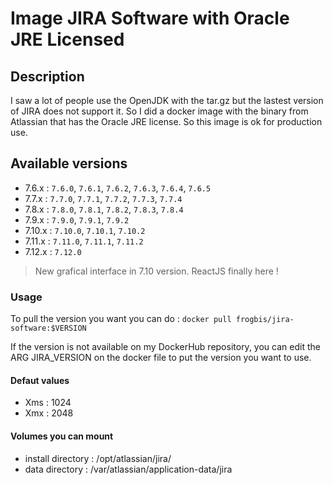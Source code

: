 # Image JIRA Software with Oracle JRE Licensed

## Description

I saw a lot of people use the OpenJDK with the tar.gz but the lastest version of JIRA does not support it. So I did a docker image with the binary from Atlassian that has the Oracle JRE license. So this image is ok for production use. 

## Available versions

* 7.6.x : `7.6.0`, `7.6.1`, `7.6.2`, `7.6.3`, `7.6.4`, `7.6.5`
* 7.7.x : `7.7.0`, `7.7.1`, `7.7.2`, `7.7.3`, `7.7.4`
* 7.8.x : `7.8.0`, `7.8.1`, `7.8.2`, `7.8.3`, `7.8.4`
* 7.9.x : `7.9.0`, `7.9.1`, `7.9.2`
* 7.10.x : `7.10.0`, `7.10.1`, `7.10.2`
* 7.11.x : `7.11.0`, `7.11.1`, `7.11.2`
* 7.12.x : `7.12.0`

> New grafical interface in 7.10 version. ReactJS finally here !

### Usage

To pull the version you want you can do : `docker pull frogbis/jira-software:$VERSION`

If the version is not available on my DockerHub repository, you can edit the ARG JIRA_VERSION on the docker file to put the version you want to use.

#### Defaut values

- Xms : 1024
- Xmx : 2048


#### Volumes you can mount

- install directory : /opt/atlassian/jira/
- data directory : /var/atlassian/application-data/jira
